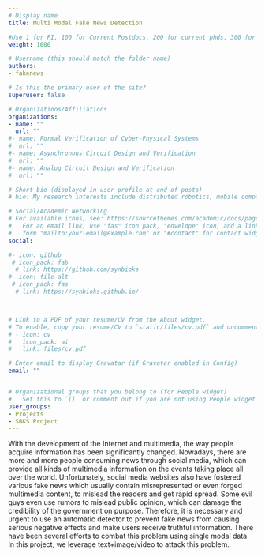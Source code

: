 ```yaml
---
# Display name
title: Multi Modal Fake News Detection

#Use 1 for PI, 100 for Current Postdocs, 200 for current phds, 300 for current masters, 400 for current undergrads, 800 for alum postdocs, 810 for alum phds, 820 for alum masters, and 830 for alum undergrads, 900 for tools, 1000 for projects, 900 for tools, 1000 for projects
weight: 1000

# Username (this should match the folder name)
authors:
- fakenews

# Is this the primary user of the site?
superuser: false

# Organizations/Affiliations
organizations:
- name: ""
  url: ""
#- name: Formal Verification of Cyber-Physical Systems
#  url: ""
#- name: Asynchronous Circuit Design and Verification
#  url: ""
#- name: Analog Circuit Design and Verification
#  url: ""

# Short bio (displayed in user profile at end of posts)
# bio: My research interests include distributed robotics, mobile computing and programmable matter.

# Social/Academic Networking
# For available icons, see: https://sourcethemes.com/academic/docs/page-builder/#icons
#   For an email link, use "fas" icon pack, "envelope" icon, and a link in the
#   form "mailto:your-email@example.com" or "#contact" for contact widget.
social:

#- icon: github
 # icon_pack: fab
  # link: https://github.com/synbioks
#- icon: file-alt
 # icon_pack: fas
  # link: https://synbioks.github.io/



# Link to a PDF of your resume/CV from the About widget.
# To enable, copy your resume/CV to `static/files/cv.pdf` and uncomment the lines below.
# - icon: cv
#   icon_pack: ai
#   link: files/cv.pdf

# Enter email to display Gravatar (if Gravatar enabled in Config)
email: ""


# Organizational groups that you belong to (for People widget)
#   Set this to `[]` or comment out if you are not using People widget.
user_groups:
- Projects
- SBKS Project
---
```


With the development of the Internet and multimedia, the way people acquire information has been significantly changed. Nowadays, there are more and more people consuming news through social media, which can provide all kinds of multimedia information on the events taking place all over the world. Unfortunately, social media websites also have fostered various fake news which usually contain misrepresented or even forged multimedia content,
to mislead the readers and get rapid spread. Some evil guys even
use rumors to mislead public opinion, which can damage the credibility of the government on purpose. Therefore, it is necessary and urgent to use an automatic detector to prevent fake news from causing serious negative effects and make users receive truthful information. There have been several efforts to combat this problem using single modal data. In this project, we leverage text+image/video to attack this problem.
